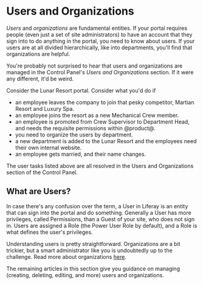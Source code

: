 # Users and Organizations [](id=users-and-organizations)

*Users* and *organizations* are fundamental entities. If your portal
requires people (even just a set of site administrators) to have an account
that they sign into to do anything in the portal, you need to know about users.
If your users are at all divided hierarchically, like into departments,
you'll find that organizations are helpful. 

You're probably not surprised to hear that users and organizations are managed
in the Control Panel's *Users and Organizations* section. If it were any
different, it'd be weird. 

Consider the Lunar Resort portal. Consider what you'd do if 

- an employee leaves the company to join that pesky competitor, Martian Resort
  and Luxury Spa.
- an employee joins the resort as a new Mechanical Crew member.
- an employee is promoted from Crew Supervisor to Department Head, and needs the requisite
permissions within @product@.
- you need to organize the users by department.
- a new department is added to the Lunar Resort and the employees need their own
internal website.
- an employee gets married, and their name changes.

The user tasks listed above are all resolved in the Users and Organizations
section of the Control Panel.

## What are Users? [](id=what-are-users)

In case there's any confusion over the term, a User in Liferay is an entity that
can sign into the portal and do something. Generally a User has more
privileges, called Permissions, than a Guest of your site, who does not sign in.
Users are assigned a Role (the Power User Role by default), and a Role is what
defines the user's privileges.

Understanding users is pretty straightforward. Organizations are a bit trickier,
but a smart administrator like you is undoubtedly up to the challenge. Read more
about organizations
[here](/discover/deployment/-/knowledge_base/7-0/organizations).

The remaining articles in this section give you guidance on managing (creating,
deleting, editing, and more) users and organizations.
